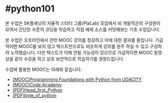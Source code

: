 #python101
=========

본 수업은 SK플래닛의 자율적 스터디 그룹(PlaLab) 모임에서 비 개발직군의 구성원이 모여서 간단한 수준의 코딩을 학습하고 직접 예제 소스를 커밋해보는 기초 수업입니다.

본 수업은 오프라인에서 관련 MOOC 강의를 청강하고 이에 대한 결과를 올립니다. 가급적이면 MOOC를 보지 않고 텍스트만으로도 비슷하게 강의를 완주 하실 수 있고 구성하려 노력했습니다. 다만 텍스트가 이해 안될 가능성이 있으므로 가급적이면 MOOC 동영상을 같이 수강을 하고 상호 보안적으로 학습하기를 권장드립니다.

수업에 활용한 MOOC는 아래와 같습니다. 

- [(MOOC)Programming Foundations with Python from UDACITY](https://www.udacity.com/course/progress#!/c-ud036)
- [(MOOC)Code Academy](http://www.codecademy.com/en/tracks/python)
- [(PDF)Head_first_Python]()
- [(PDF)byte_of_python](http://byteofpython-korean.sourceforge.net/byte_of_python.html)


